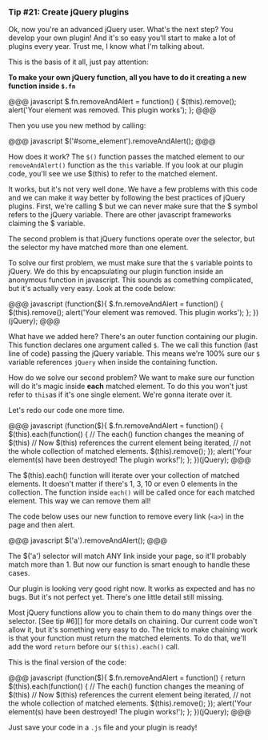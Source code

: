### Tip #21: Create jQuery plugins

Ok, now you're an advanced jQuery user. What's the next step? You develop your own plugin! And it's so easy you'll start to make a lot of plugins every year. Trust me, I know what I'm talking about.

This is the basis of it all, just pay attention:

**To make your own jQuery function, all you have to do it creating a new function inside `$.fn`**

@@@ javascript
$.fn.removeAndAlert = function() {
    $(this).remove();
    alert('Your element was removed. This plugin works');
};
@@@

Then you use you new method by calling:

@@@ javascript
$('#some_element').removeAndAlert();
@@@

How does it work? The `$()` function passes the matched element to our `removeAndAlert()` function as the `this` variable. If you look at our plugin code, you'll see we use $(this) to refer to the matched element.

It works, but it's not very well done. We have a few problems with this code and we can make it way better by following the best practices of jQuery plugins. First, we're calling $ but we can never make sure that the $ symbol refers to the jQuery variable. There are other javascript frameworks claiming the $ variable.

The second problem is that jQuery functions operate over the selector, but the selector my have matched more than one element.

To solve our first problem, we must make sure that the `$` variable points to jQuery. We do this by encapsulating our plugin function inside an anonymous function in javascript. This sounds as comething complicated, but it's actually very easy. Look at the code below:

@@@ javascript
(function($){
    $.fn.removeAndAlert = function() {
        $(this).remove();
        alert('Your element was removed. This plugin works');
    };
})(jQuery);
@@@

What have we added here? There's an outer function containing our plugin. This function declares one argument called `$`. The we call this function (last line of code) passing the jQuery variable. This means we're 100% sure our `$` variable references `jQuery` when inside the containing function.

How do we solve our second problem? We want to make sure our function will do it's magic inside **each** matched element. To do this you won't just refer to `this`as if it's one single element. We're gonna iterate over it.

Let's redo our code one more time.

@@@ javascript
(function($){
    $.fn.removeAndAlert = function() {
        $(this).each(function() {
            // The each() function changes the meaning of $(this)
            // Now $(this) references the current element being iterated,
            // not the whole collection of matched elements.
            $(this).remove();
        });
        alert('Your element(s) have been destroyed! The plugin works!');
    };
})(jQuery);
@@@

The $(this).each() function will iterate over your collection of matched elements. It doesn't matter if there's 1, 3, 10 or even 0 elements in the collection. The function inside `each()` will be called once for each matched element. This way we can remove them all!

The code below uses our new function to remove every link (`<a>`) in the page and then alert.

@@@ javascript
$('a').removeAndAlert();
@@@

The $('a') selector will match ANY link inside your page, so it'll probably match more than 1. But now our function is smart enough to handle these cases.

Our plugin is looking very good right now. It works as expected and has no bugs. But it's not perfect yet. There's one little detail still missing.

Most jQuery functions allow you to chain them to do many things over the selector. [See tip #6][] for more details on chaining. Our current code won't allow it, but it's something very easy to do. The trick to make chaining work is that your function must return the matched elements. To do that, we'll add the word `return` before our `$(this).each()` call.

This is the final version of the code:

@@@ javascript
(function($){
    $.fn.removeAndAlert = function() {
        return $(this).each(function() {
            // The each() function changes the meaning of $(this)
            // Now $(this) references the current element being iterated,
            // not the whole collection of matched elements.
            $(this).remove();
        });
        alert('Your element(s) have been destroyed! The plugin works!');
    };
})(jQuery);
@@@

Just save your code in a `.js` file and your plugin is ready!